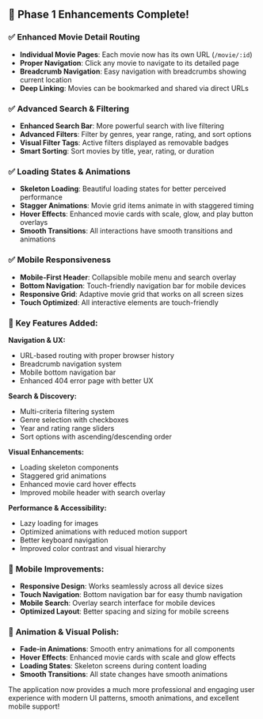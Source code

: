 ## 🎉 **Phase 1 Enhancements Complete!**

### ✅ **Enhanced Movie Detail Routing**
- **Individual Movie Pages**: Each movie now has its own URL (`/movie/:id`)
- **Proper Navigation**: Click any movie to navigate to its detailed page
- **Breadcrumb Navigation**: Easy navigation with breadcrumbs showing current location
- **Deep Linking**: Movies can be bookmarked and shared via direct URLs

### ✅ **Advanced Search & Filtering**
- **Enhanced Search Bar**: More powerful search with live filtering
- **Advanced Filters**: Filter by genres, year range, rating, and sort options
- **Visual Filter Tags**: Active filters displayed as removable badges
- **Smart Sorting**: Sort movies by title, year, rating, or duration

### ✅ **Loading States & Animations** 
- **Skeleton Loading**: Beautiful loading states for better perceived performance
- **Stagger Animations**: Movie grid items animate in with staggered timing
- **Hover Effects**: Enhanced movie cards with scale, glow, and play button overlays
- **Smooth Transitions**: All interactions have smooth transitions and animations

### ✅ **Mobile Responsiveness**
- **Mobile-First Header**: Collapsible mobile menu and search overlay
- **Bottom Navigation**: Touch-friendly navigation bar for mobile devices
- **Responsive Grid**: Adaptive movie grid that works on all screen sizes
- **Touch Optimized**: All interactive elements are touch-friendly

### 🚀 **Key Features Added:**

**Navigation & UX:**
- URL-based routing with proper browser history
- Breadcrumb navigation system
- Mobile bottom navigation bar
- Enhanced 404 error page with better UX

**Search & Discovery:**
- Multi-criteria filtering system
- Genre selection with checkboxes
- Year and rating range sliders
- Sort options with ascending/descending order

**Visual Enhancements:**
- Loading skeleton components
- Staggered grid animations
- Enhanced movie card hover effects
- Improved mobile header with search overlay

**Performance & Accessibility:**
- Lazy loading for images
- Optimized animations with reduced motion support
- Better keyboard navigation
- Improved color contrast and visual hierarchy

### 📱 **Mobile Improvements:**
- **Responsive Design**: Works seamlessly across all device sizes
- **Touch Navigation**: Bottom navigation bar for easy thumb navigation
- **Mobile Search**: Overlay search interface for mobile devices
- **Optimized Layout**: Better spacing and sizing for mobile screens

### 🎨 **Animation & Visual Polish:**
- **Fade-in Animations**: Smooth entry animations for all components
- **Hover Effects**: Enhanced movie cards with scale and glow effects
- **Loading States**: Skeleton screens during content loading
- **Smooth Transitions**: All state changes have smooth animations

The application now provides a much more professional and engaging user experience with modern UI patterns, smooth animations, and excellent mobile support!